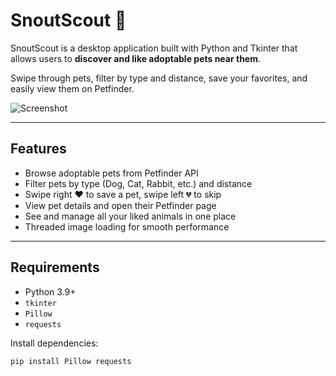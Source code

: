 # SnoutScout 🐾

SnoutScout is a desktop application built with Python and Tkinter that allows users to **discover and like adoptable pets near them**.

 Swipe through pets, filter by type and distance, save your favorites, and easily view them on Petfinder.

![Screenshot](screenshot.png)  <!-- optional if you have an image -->

---

## Features

- Browse adoptable pets from Petfinder API
- Filter pets by type (Dog, Cat, Rabbit, etc.) and distance
- Swipe right ❤️ to save a pet, swipe left 💔 to skip
- View pet details and open their Petfinder page
- See and manage all your liked animals in one place
- Threaded image loading for smooth performance

---

## Requirements

- Python 3.9+
- `tkinter`
- `Pillow`
- `requests`

Install dependencies:

```bash
pip install Pillow requests
